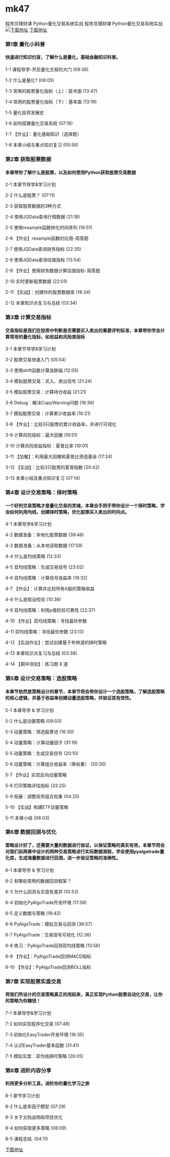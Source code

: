 # mk47
程序员理财课 Python量化交易系统实战
程序员理财课 Python量化交易系统实战
[![下载地址](https://img.mukewang.com/szimg/603f61410977606f05400304.jpg "下载地址")](https://51xueit.vip "下载地址")
[下载地址](https://51xueit.vip "下载地址")
### 第1章 量化小科普 

#### 快速进行知识扫盲，了解什么是量化，基础金融知识科普。
1-1 课程导学-开启量化交易的大门 (09:36)

1-2 什么是量化? (06:05)

1-3 常用的股票量化指标（上）：技术面 (13:47)

1-4 常用的股票量化指标（下）：基本面 (13:19)

1-5 量化投资发展史

1-6 如何搭建量化交易系统 (07:16)

1-7 【作业】：量化基础知识（选择题）

1-8 本章小结与重点知识复习 (05:56)


### 第2章 获取股票数据

#### 本章带你了解什么是股票，以及如何使用Python获取股票交易数据
2-1 本章节导学&学习计划

2-2 什么是股票？ (07:11)

2-3 获取股票数据的3种方式

2-4 使用JQData查询行情数据 (21:18)

2-5 使用resample函数转化时间序列 (19:51)

2-6 【作业】resample函数的应用-简答题

2-7 使用JQData查询财务指标 (22:35)

2-8 使用JQData查询估值指标 (13:54)

2-9 【作业】使用财务数据计算估值指标-简答题

2-10 实时更新股票数据 (22:01)

2-11 【实战】：创建你的股票数据库 (18:34)

2-12 本章知识点复习与总结 (03:34)


### 第3章 计算交易指标

#### 交易指标是我们在投资中判断是否需要买入卖出的重要评判标准，本章带你学会计算常用的量化指标，如收益和风险类指标
3-1 本章节导学&学习计划

3-2 股票交易快速入门 (05:54)

3-3 使用shift函数计算涨跌幅 (12:05)

3-4 模拟股票交易：买入、卖出信号 (21:24)

3-5 模拟股票交易：计算持仓收益 (21:21)

3-6 Debug：解决CopyWarning问题 (18:36)

3-7 模拟股票交易：计算累计收益率 (10:21)

3-8 【作业】：比较3只股票的累计收益率，并进行可视化

3-9 计算风险指标：最大回撤 (19:51)

3-10 计算风险收益指标：夏普比率 (19:01)

3-11 【加餐】：利用最大回撤和夏普比筛选基金 (17:24)

3-12 【实战】：比较3只股票的夏普指数 (20:42)

3-13 本章小结及重点知识复习 (07:14)


### 第4章 设计交易策略：择时策略

#### 一个好的交易策略才是量化交易的灵魂，本章会手把手带你设计一个择时策略，学会如何利用均线，创建择时策略，优化股票买入卖出的时间点。
4-1 本章导学&学习计划

4-2 数据准备：本地化股票数据 (39:46)

4-3 数据准备：从本地读取数据 (17:59)

4-4 什么是均线策略 (12:33)

4-5 双均线策略：生成交易信号 (23:02)

4-6 双均线策略：计算信号收益率 (19:32)

4-7 【作业】：计算并比较所有A股的策略收益

4-8 什么是假设检验 (10:36)

4-9 双均线策略：利用p值检验可靠性 (22:37)

4-10 【作业】双均线策略：寻找最优参数

4-11 双均线策略：寻找最优参数 (23:13)

4-12 【实战作业】：尝试创建基于布林道的择时策略

4-13 本章知识点复习与总结 (03:38)

4-14 【期中测验】：练习题 8 道


### 第5章 设计交易策略：选股策略

#### 本章节依然是策略设计的章节，本章节将会带你设计一个选股策略，了解选股策略的核心逻辑，并基于收益率创建动量选股策略，并验证其有效性。
5-1 本章导学 & 学习计划

5-2 什么是动量策略 (09:03)

5-3 动量策略：筛选股票池 (16:30)

5-4 动量策略：计算动量因子 (31:19)

5-5 动量策略：生成交易信号 (20:10)

5-6 动量策略：计算组合收益率（等权重） (20:30)

5-7 【作业】实现反向动量策略

5-8 打印策略评估指标 (33:25)

5-9 拓展：调整投资组合权重 (04:25)

5-10 【实战】构建ETF动量策略

5-11 本章小结 (06:03)


### 第6章 数据回测与优化

#### 策略设计好了，还需要大量的数据进行验证，以保证策略的真实有效，本章节将会对我们前两章中设计的两种交易策略进行实际数据测验，学会使用pyalgotrade量化库，生成海量数据进行回测，进一步验证策略的准确性。
6-1 本章导学 & 学习计划

6-2 有哪些常用的数据回测框架？

6-3 为什么回测与实盘有差异 (10:53)

6-4 初始化PyAlgoTrade开发环境 (17:58)

6-5 定义数据与策略 (19:42)

6-6 PyAlgoTrade：模拟交易与回测 (36:57)

6-7 PyAlgoTrade：交易信号可视化 (12:36)

6-8 练习：PyAlgoTrade回测双均线策略 (13:56)

6-9 【作业】：PyAlgoTrade回测MACD指标

6-10 【作业】：PyAlgoTrade回测BOLL指标


### 第7章 实现股票实盘交易

#### 将我们所设计的交易策略真正的用起来，真正实现Python股票自动化交易，让你的策略为你赚钱！
7-1 本章导学&学习计划

7-2 如何实现程序化交易 (07:48)

7-3 初始化EasyTrader开发环境 (16:35)

7-4 认识EasyTrader基本函数 (31:41)

7-5 模拟实盘：双均线择时策略 (26:05)


### 第8章 进阶内容分享

#### 利用更多分析工具，进阶你的量化学习之旅
8-1 章节学习计划

8-2 什么是多因子模型 (07:29)

8-3 关于文档说明和项目优化

8-4 如何获取更多策略 (08:09)

8-5 课程总结. (04:11)


[下载地址](https://51xueit.vip "下载地址")
